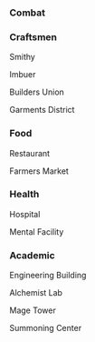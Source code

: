 ### Combat


### Craftsmen 
Smithy

Imbuer

Builders Union

Garments District


### Food
Restaurant

Farmers Market


### Health
Hospital

Mental Facility


### Academic
Engineering Building

Alchemist Lab

Mage Tower


Summoning Center



